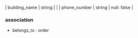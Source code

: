 | building_name  | string     |                                |
| phone_number   | string     | null: false                    |
### association
- belongs_to : order